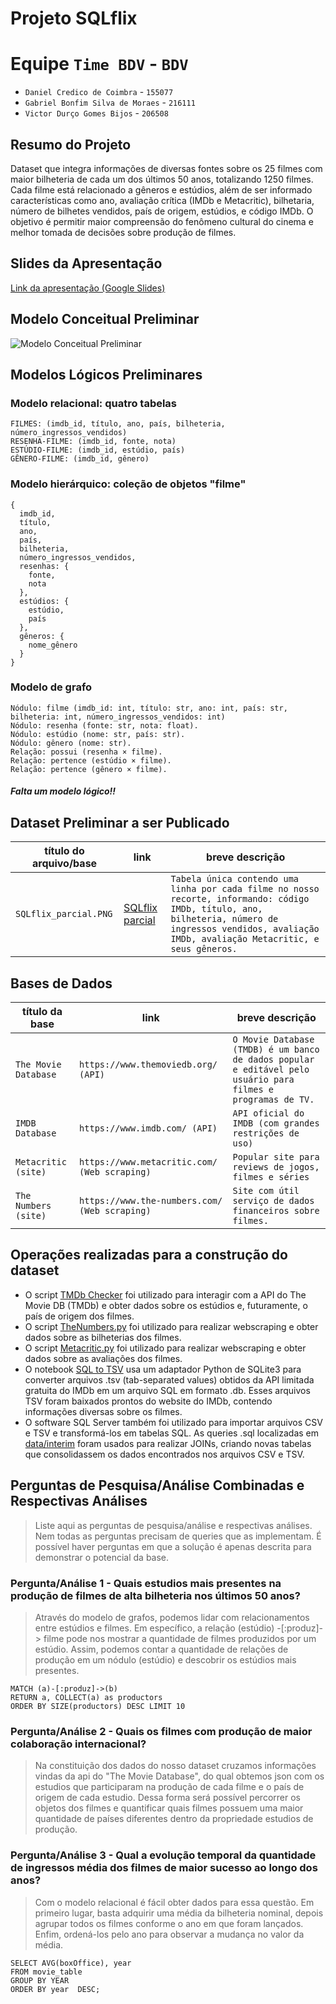 # Projeto SQLflix

# Equipe `Time BDV` - `BDV`

-   `Daniel Credico de Coimbra` - `155077`
-   `Gabriel Bonfim Silva de Moraes` - `216111`
-   `Victor Durço Gomes Bijos` - `206508`

## Resumo do Projeto

Dataset que integra informações de diversas fontes sobre os 25 filmes com maior bilheteria de cada um dos últimos 50 anos, totalizando 1250 filmes. Cada filme está relacionado a gêneros e estúdios, além de ser informado características como ano, avaliação crítica (IMDb e Metacritic), bilhetaria, número de bilhetes vendidos, país de origem, estúdios, e código IMDb. O objetivo é permitir maior compreensão do fenômeno cultural do cinema e melhor tomada de decisões sobre produção de filmes.

## Slides da Apresentação

[Link da apresentação (Google Slides)](https://docs.google.com/presentation/d/1Vr6LKrjrr8X0oHr7gW7Hakeil23GS08EE2XSjtrjvOk/)

## Modelo Conceitual Preliminar

![Modelo Conceitual Preliminar](assets/conceitual_trabalho.jpeg)

## Modelos Lógicos Preliminares

### Modelo relacional: quatro tabelas

```
FILMES: (imdb_id, título, ano, país, bilheteria, número_ingressos_vendidos)
RESENHA-FILME: (imdb_id, fonte, nota)
ESTÚDIO-FILME: (imdb_id, estúdio, país)
GÊNERO-FILME: (imdb_id, gênero)
```

### Modelo hierárquico: coleção de objetos "filme"

```
{
  imdb_id,
  título,
  ano,
  país,
  bilheteria,
  número_ingressos_vendidos,
  resenhas: {
    fonte,
    nota
  },
  estúdios: {
    estúdio,
    país
  },
  gêneros: {
    nome_gênero
  }
}
```

### Modelo de grafo

```
Nódulo: filme (imdb_id: int, título: str, ano: int, país: str, bilheteria: int, número_ingressos_vendidos: int)
Nódulo: resenha (fonte: str, nota: float).
Nódulo: estúdio (nome: str, país: str).
Nódulo: gênero (nome: str).
Relação: possui (resenha × filme).
Relação: pertence (estúdio × filme).
Relação: pertence (gênero × filme).
```

##### Falta um modelo lógico!!

## Dataset Preliminar a ser Publicado

| título do arquivo/base | link                                                  | breve descrição                                                                                                                                                                                          |
| ---------------------- | ----------------------------------------------------- | -------------------------------------------------------------------------------------------------------------------------------------------------------------------------------------------------------- |
| `SQLflix_parcial.PNG`  | [SQLflix parcial](data/processed/SQLflix_parcial.PNG) | `Tabela única contendo uma linha por cada filme no nosso recorte, informando: código IMDb, título, ano, bilheteria, número de ingressos vendidos, avaliação IMDb, avaliação Metacritic, e seus gêneros.` |

## Bases de Dados

| título da base       | link                                          | breve descrição                                                                                              |
| -------------------- | --------------------------------------------- | ------------------------------------------------------------------------------------------------------------ |
| `The Movie Database` | `https://www.themoviedb.org/ (API)`           | `O Movie Database (TMDB) é um banco de dados popular e editável pelo usuário para filmes e programas de TV.` |
| `IMDB Database`      | `https://www.imdb.com/ (API)`                 | `API oficial do IMDB (com grandes restrições de uso)`                                                        |
| `Metacritic (site)`  | `https://www.metacritic.com/ (Web scraping)`  | `Popular site para reviews de jogos, filmes e séries`                                                        |
| `The Numbers (site)` | `https://www.the-numbers.com/ (Web scraping)` | `Site com útil serviço de dados financeiros sobre filmes.`                                                   |

## Operações realizadas para a construção do dataset

-   O script [TMDb Checker](src/tmdb-checker) foi utilizado para interagir com a API do The Movie DB (TMDb) e obter dados sobre os estúdios e, futuramente, o país de origem dos filmes.
-   O script [TheNumbers.py](src/TheNumbers.py) foi utilizado para realizar webscraping e obter dados sobre as bilheterias dos filmes.
-   O script [Metacritic.py](src/Metacritic.py) foi utilizado para realizar webscraping e obter dados sobre as avaliações dos filmes.
-   O notebook [SQL to TSV](notebooks/SQL_to_TSV.ipynb) usa um adaptador Python de SQLite3 para converter arquivos .tsv (tab-separated values) obtidos da API limitada gratuita do IMDb em um arquivo SQL em formato .db. Esses arquivos TSV foram baixados prontos do website do IMDb, contendo informações diversas sobre os filmes.
-   O software SQL Server também foi utilizado para importar arquivos CSV e TSV e transformá-los em tabelas SQL. As queries .sql localizadas em [data/interim](data/interim) foram usados para realizar JOINs, criando novas tabelas que consolidassem os dados encontrados nos arquivos CSV e TSV.

## Perguntas de Pesquisa/Análise Combinadas e Respectivas Análises

> Liste aqui as perguntas de pesquisa/análise e respectivas análises.
> Nem todas as perguntas precisam de queries que as implementam.
> É possível haver perguntas em que a solução é apenas descrita para
> demonstrar o potencial da base.

### Pergunta/Análise 1 - Quais estudios mais presentes na produção de filmes de alta bilheteria nos últimos 50 anos?

> Através do modelo de grafos, podemos lidar com relacionamentos entre estúdios e filmes. Em específico, a relação (estúdio) -[:produz]-> filme pode nos mostrar a quantidade de filmes produzidos por um estúdio. Assim, podemos contar a quantidade de relações de produção em um nódulo (estúdio) e descobrir os estúdios mais presentes.

```
MATCH (a)-[:produz]->(b)
RETURN a, COLLECT(a) as productors
ORDER BY SIZE(productors) DESC LIMIT 10
```

### Pergunta/Análise 2 - Quais os filmes com produção de maior colaboração internacional?

> Na constituição dos dados do nosso dataset cruzamos informações vindas da api do "The Movie Database", do qual obtemos json com os estudios que participaram na produção de cada filme e o país de origem de cada estudio. Dessa forma será possível percorrer os objetos dos filmes e quantificar quais filmes possuem uma maior quantidade de países diferentes dentro da propriedade estudios de produção.

### Pergunta/Análise 3 - Qual a evolução temporal da quantidade de ingressos média dos filmes de maior sucesso ao longo dos anos?

> Com o modelo relacional é fácil obter dados para essa questão. Em primeiro lugar, basta adquirir uma média da bilheteria nominal, depois agrupar todos os filmes conforme o ano em que foram lançados. Enfim, ordená-los pelo ano para observar a mudança no valor da média.

```
SELECT AVG(boxOffice), year
FROM movie_table
GROUP BY YEAR
ORDER BY year  DESC;
```
